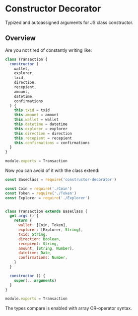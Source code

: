 # Constructor Decorator

Typized and autoassigned arguments for JS class constructor.

## Overview

Are you not tired of constantly writing like:

```js
class Transaction {
  constructor (
    wallet,
    explorer,
    txid,
    direction,
    recepient,
    amount,
    datetime,
    confirmations
  ) {
    this.txid = txid
    this.amount = amount
    this.wallet = wallet
    this.datetime = datetime
    this.explorer = explorer
    this.direction = direction
    this.recepient = recepient
    this.confirmations = confirmations
  }
}

module.exports = Transaction
```

Now you can avoid of it with the class extend:

```js
const BaseClass = require('constructor-decorator')

const Coin = require('./Coin')
const Token = require('./Token')
const Explorer = require('./Explorer')


class Transaction extends BaseClass {
  get args () {
    return {
      wallet: [Coin, Token],
      explorer: [Explorer, String],
      txid: String,
      direction: Boolean,
      recepient: String,
      amount: [String, Number],
      datetime: Date,
      confirmations: Number,
    }
  }

  constructor () {
    super(...arguments)
  }
}

module.exports = Transaction
```

The types compare is enabled with array OR-operator syntax.
